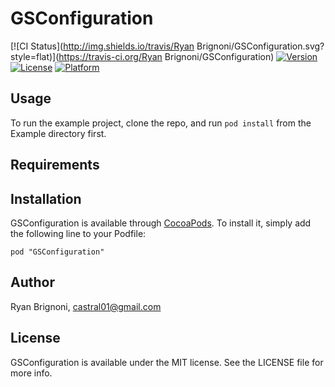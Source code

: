 # GSConfiguration

[![CI Status](http://img.shields.io/travis/Ryan Brignoni/GSConfiguration.svg?style=flat)](https://travis-ci.org/Ryan Brignoni/GSConfiguration)
[![Version](https://img.shields.io/cocoapods/v/GSConfiguration.svg?style=flat)](http://cocoadocs.org/docsets/GSConfiguration)
[![License](https://img.shields.io/cocoapods/l/GSConfiguration.svg?style=flat)](http://cocoadocs.org/docsets/GSConfiguration)
[![Platform](https://img.shields.io/cocoapods/p/GSConfiguration.svg?style=flat)](http://cocoadocs.org/docsets/GSConfiguration)

## Usage

To run the example project, clone the repo, and run `pod install` from the Example directory first.

## Requirements

## Installation

GSConfiguration is available through [CocoaPods](http://cocoapods.org). To install
it, simply add the following line to your Podfile:

    pod "GSConfiguration"

## Author

Ryan Brignoni, castral01@gmail.com

## License

GSConfiguration is available under the MIT license. See the LICENSE file for more info.

